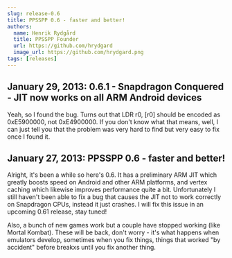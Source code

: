 ```yaml
---
slug: release-0.6
title: PPSSPP 0.6 - faster and better!
authors:
  name: Henrik Rydgård
  title: PPSSPP Founder
  url: https://github.com/hrydgard
  image_url: https://github.com/hrydgard.png
tags: [releases]
---
```


## January 29, 2013: 0.6.1 - Snapdragon Conquered - JIT now works on all ARM Android devices

Yeah, so I found the bug. Turns out that LDR r0, [r0] should be encoded as 0xE5900000, not 0xE4900000. If you don't know what that means, well, I can just tell you that the problem was very hard to find but very easy to fix once I found it.

## January 27, 2013: PPSSPP 0.6 - faster and better!

Alright, it's been a while so here's 0.6. It has a preliminary ARM JIT which greatly boosts speed on Android and other ARM platforms, and vertex caching which likewise improves performance quite a bit. Unfortunately I still haven't been able to fix a bug that causes the JIT not to work correctly on Snapdragon CPUs, instead it just crashes. I will fix this issue in an upcoming 0.61 release, stay tuned!

Also, a bunch of new games work but a couple have stopped working (like Mortal Kombat). These will be back, don't worry - it's what happens when emulators develop, sometimes when you fix things, things that worked "by accident" before breakxs until you fix another thing.
